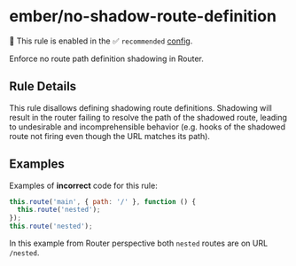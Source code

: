 # ember/no-shadow-route-definition

💼 This rule is enabled in the ✅ `recommended` [config](https://github.com/ember-cli/eslint-plugin-ember#-configurations).

<!-- end auto-generated rule header -->

Enforce no route path definition shadowing in Router.

## Rule Details

This rule disallows defining shadowing route definitions. Shadowing will result in the router failing to resolve the path of the shadowed route, leading to undesirable and incomprehensible behavior (e.g. hooks of the shadowed route not firing even though the URL matches its path).

## Examples

Examples of **incorrect** code for this rule:

```js
this.route('main', { path: '/' }, function () {
  this.route('nested');
});
this.route('nested');
```

In this example from Router perspective both `nested` routes are on URL `/nested`.

